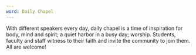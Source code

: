 ```yaml
---
word: Daily Chapel
---
```


  With different speakers every day, daily chapel is a time of inspiration for body, mind and spirit; a quiet harbor in a busy day; worship. Students, faculty and staff witness to their faith and invite the community to join them. All are welcome!
